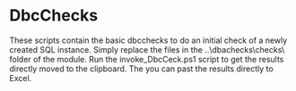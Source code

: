# DbcChecks

These scripts contain the basic dbcchecks to do an initial check of a newly created SQL instance.
Simply replace the files in the ..\dbachecks\checks\ folder of the module. Run the invoke_DbcCeck.ps1 script to get the results directly moved to the clipboard.
The you can past the results directly to Excel.
